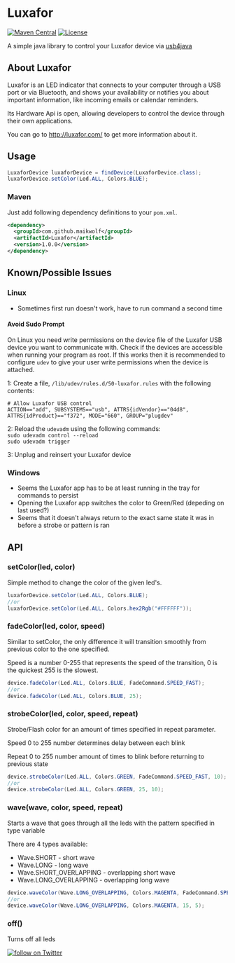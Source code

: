 # Luxafor



[![Maven Central](https://maven-badges.herokuapp.com/maven-central/com.github.maikwolf/Luxafor/badge.svg)](https://maven-badges.herokuapp.com/maven-central/com.github.maikwolf/Luxafor)
[![License](https://img.shields.io/badge/License-Apache%202.0-blue.svg)](https://opensource.org/licenses/Apache-2.0)

A simple java library to control your Luxafor device via [usb4java](http://usb4java.org/)

## About Luxafor

Luxafor is an LED indicator that connects to your computer through a USB port 
or via Bluetooth, and shows your availability or notifies you about important 
information, like incoming emails or calendar reminders.

Its Hardware Api is open, allowing developers to control the device through
their own applications.

You can go to http://luxafor.com/ to get more information about it.

## Usage 
```java
LuxaforDevice luxaforDevice = findDevice(LuxaforDevice.class);  
luxaforDevice.setColor(Led.ALL, Colors.BLUE);
```

### Maven

Just add following dependency definitions to your `pom.xml`.

```xml
<dependency>
  <groupId>com.github.maikwolf</groupId>
  <artifactId>Luxafor</artifactId>
  <version>1.0.0</version>
</dependency>
```

## Known/Possible Issues

### Linux
- Sometimes first run doesn't work, have to run command a second time

#### Avoid Sudo Prompt
On Linux you need write permissions on the device file of the Luxafor USB device you want to communicate with. 
Check if the devices are accessible when running your program as root. If this works then it is recommended to 
configure `udev` to give your user write permissions when the device is attached.

1: Create a file, `/lib/udev/rules.d/50-luxafor.rules` with the following contents:

```
# Allow Luxafor USB control
ACTION=="add", SUBSYSTEMS=="usb", ATTRS{idVendor}=="04d8", ATTRS{idProduct}=="f372", MODE="660", GROUP="plugdev"
```

2: Reload the `udevadm` using the following commands:  
`sudo udevadm control --reload`  
`sudo udevadm trigger`

3: Unplug and reinsert your Luxafor device

### Windows
- Seems the Luxafor app has to be at least running in the tray for commands to persist
- Opening the Luxafor app switches the color to Green/Red (depeding on last used?)
- Seems that it doesn't always return to the exact same state it was in before a strobe or pattern is ran


## API
### setColor(led, color)
Simple method to change the color of the given led's.

```java
luxaforDevice.setColor(Led.ALL, Colors.BLUE);
//or
luxaforDevice.setColor(Led.ALL, Colors.hex2Rgb("#FFFFFF"));
```

### fadeColor(led, color, speed)
Similar to setColor, the only difference it will transition smoothly from previous color to the one specified.

Speed is a number 0-255 that represents the speed of the transition, 0 is the quickest 255 is the slowest.

```java
device.fadeColor(Led.ALL, Colors.BLUE, FadeCommand.SPEED_FAST);
//or 
device.fadeColor(Led.ALL, Colors.BLUE, 25);
```

### strobeColor(led, color, speed, repeat)

Strobe/Flash color for an amount of times specified in repeat parameter.

Speed 0 to 255 number determines delay between each blink

Repeat 0 to 255 number amount of times to blink before returning to previous state

```java
device.strobeColor(Led.ALL, Colors.GREEN, FadeCommand.SPEED_FAST, 10);
//or
device.strobeColor(Led.ALL, Colors.GREEN, 25, 10);
```

### wave(wave, color, speed, repeat)

Starts a wave that goes through all the leds with the pattern specified in type variable

There are 4 types available:
  * Wave.SHORT             - short wave
  * Wave.LONG              - long wave
  * Wave.SHORT_OVERLAPPING - overlapping short wave
  * Wave.LONG_OVERLAPPING  - overlapping long wave
  
```java
device.waveColor(Wave.LONG_OVERLAPPING, Colors.MAGENTA, FadeCommand.SPEED_FAST, 5);
//or
device.waveColor(Wave.LONG_OVERLAPPING, Colors.MAGENTA, 15, 5);
```

### off()
Turns off all leds

<a href="https://twitter.com/intent/follow?screen_name=da_mwolf">
<img src="https://img.shields.io/twitter/follow/da_mwolf.svg?style=social&logo=twitter"
alt="follow on Twitter"></a>
